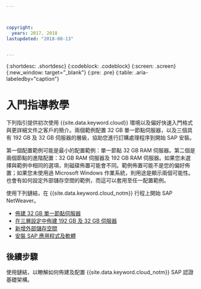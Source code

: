 ```yaml
---



copyright:
  years: 2017, 2018
lastupdated: "2018-08-13"


---
```


{:shortdesc: .shortdesc}
{:codeblock: .codeblock}
{:screen: .screen}
{:new_window: target="_blank"}
{:pre: .pre}
{:table: .aria-labeledby="caption"}

# 入門指導教學

下列指引提供初次使用 {{site.data.keyword.cloud}} 環境以及偏好快速入門格式與更詳細文件之客戶的簡介。兩個範例配置 32 GB 單一節點伺服器，以及三個具有 192 GB 及 32 GB 伺服器的層級，協助您進行訂購處理程序到開始 SAP 安裝。

第一個配置範例可能是最小的配置範例：單一節點 32 GB RAM 伺服器。第二個是兩個節點的進階配置：32 GB RAM 伺服器及 192 GB RAM 伺服器。如果您未選擇與範例中相同的選項，則磁碟佈置可能會不同。範例佈置可能不是您的偏好佈置；如果您未使用過 Microsoft Windows 作業系統，則用途是顯示兩個可能性。也會有如何設定外部儲存空間的範例，而這可以套用至任一配置範例。

使用下列鏈結，在 {{site.data.keyword.cloud_notm}} 行程上開始 SAP NetWeaver。

  * [佈建 32 GB 單一節點伺服器](/docs/infrastructure/sap-netweaver-ms-qrg/ms-installing-32-GB-server-single-node.html)
  * [在三層設定中佈建 192 GB 及 32 GB 伺服器](/docs/infrastructure/sap-netweaver-ms-qrg/ms-installing-256-GB-32-GB-server-three-tier-setup.html)
  * [新增外部儲存空間](/docs/infrastructure/sap-netweaver-ms-qrg/ms-provisioning-external-storage-to-your-server.html)
  * [安裝 SAP 應用程式及軟體](/docs/infrastructure/sap-netweaver-ms-qrg/ms-installing-your-SAP-landscape.html)
  
## 後續步驟

使用鏈結，以瞭解如何佈建及配置 {{site.data.keyword.cloud_notm}} SAP 認證基礎架構。


